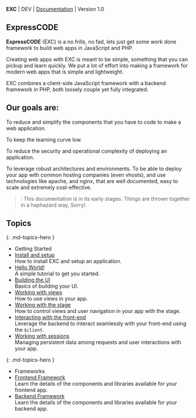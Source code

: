 **EXC** | DEV | [Documentation](./doc_index.md) | Version 1.0<BR>

## ExpressCODE ##

**ExpressCODE** (EXC) is a no frills, no fad, lets just get some work done framework to build web apps in JavaScript and PHP.

Creating web apps with EXC is meant to be simple, something that you can pickup and learn quickly. We put a lot of effort into making a framework for modern web apps that is simple and lightweight.

EXC combines a client-side JavaScript framework with a backend framework in PHP, both loosely couple yet fully integrated.

## Our goals are: ##

To reduce and simplify the components that you have to code to make a web application.

To keep the learning curve low.

To reduce the security and operational complexity of deploying an application.

To leverage robust architectures and environments. To be able to deploy your app with common hosting companies (even vhosts), and use technologies like apache, and nginx, that are well documented, easy to scale and extremely cost-effective.    

> : This documentation is in its early stages. Things are thrown together in a haphazard way, Sorry!.

## Topics ##

{: .md-topics-hero }
- Getting Started
- [Install and setup](./doc_app_structure.md)<BR> How to install EXC and setup an application.
- [Hello World!](./doc_getting_started.md)<BR> A simple tutorial to get you started.
- [Building the UI](./doc_server_ui_views.md)<BR> Basics of building your UI.
- [Working with views](./doc_client_view.md)<BR> How to use views in your app.
- [Working with the stage](./doc_client_stage.md)<BR> How to control views and user navigation in your app with the stage.
- [Interacting with the front-end](./doc_server_client.md)<BR> Leverage the backend to interact seamlessly with your front-end using the `$client`.
- [Working with sessions](./doc_session.md)<BR> Managing persistent data among requests and user interactions with your app.


{: .md-topics-hero }
- Frameworks
- [Frontend Framework](./fte_index.md)<br> Learn the details of the components and libraries available for your frontend app.
- [Backend Framework](./bke_index.md)<br> Learn the details of the components and libraries available for your backend app.
